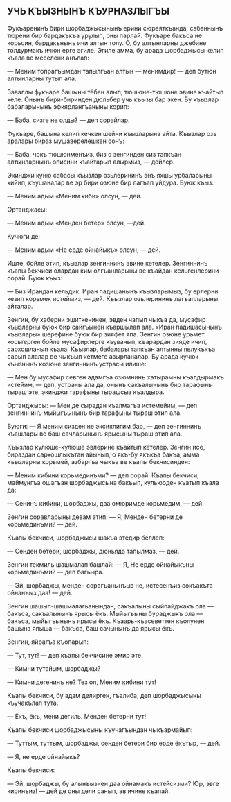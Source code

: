 ## УЧЬ КЪЫЗНЫНЪ КЪУРНАЗЛЫГЪЫ

Фукъаренинъ бири шорбаджысынынъ ерини сюреяткъанда, сабаннынъ тюрени бир бардакъкъа урулып, оны парлай.
Фукъаре бакъса не корьсин, бардакънынъ ичи алтын толу.
О, бу алтынларны джебине толдурмакъ ичюн ерге эгиле.
Эгиле амма, бу арада шорбаджысы келип къала ве меселени анълап:

— Меним топрагъымдан тапылгъан алтын — менимдир! — деп бутюн алтынларны тутып ала.

Заваллы фукъаре башыны тёбен алып, тюшюне-тюшюне эвине къайтып келе.
Онынъ бири-биринден дюльбер учь къызы бар экен.
Бу къызлар бабаларынынъ эфкярлангъаныны корип:

— Баба, сизге не олды? — деп сорайлар.

Фукъаре, башына келип кечкен шейни къызларына айта.
Къызлар озь аралары бираз мушаверелешкен сонъ:

— Баба, чокъ тюшюнменъиз, биз о зенгинден сиз тапкъан алтынларнынъ эписини къайтарып алырмыз, — дейлер.

Экинджи куню сабасы къызлар озьлерининъ энъ яхшы урбаларыны кийип, къушаналар ве эр бири озюне бир лагъап уйдура.
Буюк къыз:

— Меним адым «Меним киби» олсун, — дей.

Ортанджасы:

— Меним адым «Менден бетер» олсун, —дей.

Кучюги де:

— Меним адым «Не ерде ойнайыкъ» олсун, — дей.

Иште, бойле этип, къызлар зенгиннинъ эвине кетелер.
Зенгиннинъ къапы бекчиси олардан ким олгъанларыны ве къайдан кельгенлерини сорай.
Буюк къыз:

— Биз Ирандан кельдик.
Иран падишанынъ къызларымыз, бу ерлерни кезип корьмек истеймиз, — дей.
Къызлар озьлерининъ лагъапларыны айталар.

Зенгин, бу хаберни эшиткенинен, эвден чапып чыкъа да, мусафир къызларны буюк бир сайгъынен къаршылап ала.
«Иран падишасынынъ къызлары» шерефине буюк бир зияфет япа.
Зенгин озюне урьмет косьтерген бойле мусафирлерге къуванып, къарардан зияде ичип, сархошланып къала.
Къызлар, бабалары тапкъан алтынны явлукъкъа сарып алалар ве чыкъып кетмеге азырланалар.
Бу арада кучюк къызнынъ козюне зенгиннинъ устрасы илише:

— Мен бу мусафир севген адамгъа озюмнинъ хатырамны къалдырмакъ истейим, — деп, устраны ала да, онынъ сакъалынынъ бир тарафыны тыраш эте, экинджи тарафыны тырашсыз къалдыра.

Ортанджысы: — Мен де сырадан къалмагъа истемейим, — деп зенгиннинъ мыйыгъынынъ бир тарафыны тыраш этип ала.

Буюги: — Я меним сизден не эксиклигим бар, — деп зенгиннинъ къашлары ве баш сачларынынъ ярысыны тыраш этип ала.

Къызлар кулюше-кулюше эвлерине къайтып кетелер.
Зенгин исе, бираздан сархошлыкътан айынып, о якъ-бу якъкъа бакъа, амма къызларны корьмей, азбаргъа чыкъа ве къапы бекчисинден:

— Меним кибини корьмединъми? — деп сорай.
Къапы бекчиси, маймунгъа ошагъан шорбаджысына бакъып, кульюоден къатып къала да:

— Сенинъ кибини, шорбаджы, даа омюримде корьмедим, — дей.

Зенгин соравларыны девам этип: — Я, Менден бетерни де корьмединъми? — дей.

Къапы бекчиси, шорбаджысы шакъа этедир беллеп:

— Сенден бетери, шорбаджы, дюньяда тапылмаз, — дей.

Зенгин текмиль шашмалап башлай: — Я, Не ерде ойнайыкъны корьмединъми? — деп багьыра.

— Эй, шорбаджы, менден сорагъанынъыз не, истесенъиз сокъакъта ойнанъыз даа! — дей.

Зенгин шашып-шашмалагьанындан, сакъалыны сыйпайджакъ ола — бакъса, сакъалынынъ ярысы ёкъ.
Мыйыгъыны бураджыкъ ола — бакъса, мыйыгъынынъ ярысы ёкъ.
Къаарь-къасеветтен къолунен башына япыша — бакъса, баш сачынынъ да ярысы ёкъ.

Зенгин, яйрагъа къопарып:

— Тут, тут! — деп къапы бекчисине эмир эте.

— Кимни тутайым, шорбаджы?

— Кимни дегенинъ не?
Тез ол, Меним кибини тут!

Къапы бекчиси, бу адам делирген, гъалиба, деп шорбаджысыны къучакълап тута.

— Ёкъ, ёкъ, мени дегиль.
Менден бетерни тут!

Къапы бекчиси шорбаджысыны къучагъындан чыкъармайып:

— Туттым, туттым, шорбаджы, сенден бетери бир ерде ёкътыр, — дей.

— Я, не ерде ойнайыкъ?

Къапы бекчиси:

— Эй, шорбаджы, бу алынъызнен даа ойнамакъ истейсизми?
Юр, эвге киринъиз! — дей де оны дели санып, эв ичине къапай.

